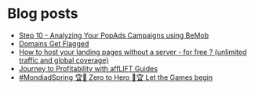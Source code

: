 # Blog posts
<!-- BLOG-POST-LIST:START -->
- [Step 10 - Analyzing Your PopAds Campaigns using BeMob](https://afflift.com/f/threads/step-10-analyzing-your-popads-campaigns-using-bemob.2947/)
- [Domains Get Flagged](https://afflift.com/f/threads/domains-get-flagged.10553/)
- [How to host your landing pages without a server - for free ? &lpar;unlimited traffic and global coverage&rpar;](https://afflift.com/f/threads/how-to-host-your-landing-pages-without-a-server-for-free-unlimited-traffic-and-global-coverage.10527/)
- [Journey to Profitability with affLIFT Guides](https://afflift.com/f/threads/journey-to-profitability-with-afflift-guides.10148/)
- [#MondiadSpring 🏆🤑 Zero to Hero 🤑🏆 Let the Games begin](https://afflift.com/f/threads/mondiadspring-%F0%9F%8F%86%F0%9F%A4%91-zero-to-hero-%F0%9F%A4%91%F0%9F%8F%86-let-the-games-begin.10478/)
<!-- BLOG-POST-LIST:END -->
